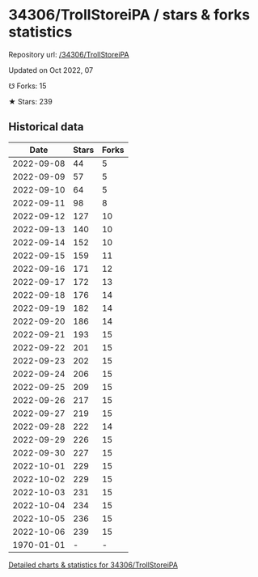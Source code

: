 # 34306/TrollStoreiPA / stars & forks statistics

Repository url: [/34306/TrollStoreiPA](https://github.com/34306/TrollStoreiPA)

Updated on Oct 2022, 07

☋ Forks: 15

★ Stars: 239

## Historical data
| Date | Stars | Forks |
|------|-------|-------|
| 2022-09-08 | 44 | 5 | 
| 2022-09-09 | 57 | 5 | 
| 2022-09-10 | 64 | 5 | 
| 2022-09-11 | 98 | 8 | 
| 2022-09-12 | 127 | 10 | 
| 2022-09-13 | 140 | 10 | 
| 2022-09-14 | 152 | 10 | 
| 2022-09-15 | 159 | 11 | 
| 2022-09-16 | 171 | 12 | 
| 2022-09-17 | 172 | 13 | 
| 2022-09-18 | 176 | 14 | 
| 2022-09-19 | 182 | 14 | 
| 2022-09-20 | 186 | 14 | 
| 2022-09-21 | 193 | 15 | 
| 2022-09-22 | 201 | 15 | 
| 2022-09-23 | 202 | 15 | 
| 2022-09-24 | 206 | 15 | 
| 2022-09-25 | 209 | 15 | 
| 2022-09-26 | 217 | 15 | 
| 2022-09-27 | 219 | 15 | 
| 2022-09-28 | 222 | 14 | 
| 2022-09-29 | 226 | 15 | 
| 2022-09-30 | 227 | 15 | 
| 2022-10-01 | 229 | 15 | 
| 2022-10-02 | 229 | 15 | 
| 2022-10-03 | 231 | 15 | 
| 2022-10-04 | 234 | 15 | 
| 2022-10-05 | 236 | 15 | 
| 2022-10-06 | 239 | 15 | 
| 1970-01-01 | - | - | 


[Detailed charts & statistics for 34306/TrollStoreiPA](https://reviewgithub.com/rep/34306/TrollStoreiPA)
